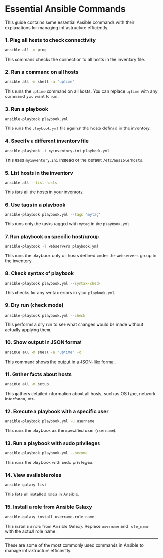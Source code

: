 # Essential Ansible Commands

This guide contains some essential Ansible commands with their explanations for managing infrastructure efficiently.

### 1. Ping all hosts to check connectivity
```bash
ansible all -m ping
```
This command checks the connection to all hosts in the inventory file.

### 2. Run a command on all hosts
```bash
ansible all -m shell -a "uptime"
```
This runs the `uptime` command on all hosts. You can replace `uptime` with any command you want to run.

### 3. Run a playbook
```bash
ansible-playbook playbook.yml
```
This runs the `playbook.yml` file against the hosts defined in the inventory.

### 4. Specify a different inventory file
```bash
ansible-playbook -i myinventory.ini playbook.yml
```
This uses `myinventory.ini` instead of the default `/etc/ansible/hosts`.

### 5. List hosts in the inventory
```bash
ansible all --list-hosts
```
This lists all the hosts in your inventory.

### 6. Use tags in a playbook
```bash
ansible-playbook playbook.yml --tags "mytag"
```
This runs only the tasks tagged with `mytag` in the `playbook.yml`.

### 7. Run playbook on specific host/group
```bash
ansible-playbook -l webservers playbook.yml
```
This runs the playbook only on hosts defined under the `webservers` group in the inventory.

### 8. Check syntax of playbook
```bash
ansible-playbook playbook.yml --syntax-check
```
This checks for any syntax errors in your `playbook.yml`.

### 9. Dry run (check mode)
```bash
ansible-playbook playbook.yml --check
```
This performs a dry run to see what changes would be made without actually applying them.

### 10. Show output in JSON format
```bash
ansible all -m shell -a "uptime" -o
```
This command shows the output in a JSON-like format.

### 11. Gather facts about hosts
```bash
ansible all -m setup
```
This gathers detailed information about all hosts, such as OS type, network interfaces, etc.

### 12. Execute a playbook with a specific user
```bash
ansible-playbook playbook.yml -u username
```
This runs the playbook as the specified user (`username`).

### 13. Run a playbook with sudo privileges
```bash
ansible-playbook playbook.yml --become
```
This runs the playbook with sudo privileges.

### 14. View available roles
```bash
ansible-galaxy list
```
This lists all installed roles in Ansible.

### 15. Install a role from Ansible Galaxy
```bash
ansible-galaxy install username.role_name
```
This installs a role from Ansible Galaxy. Replace `username` and `role_name` with the actual role name.

---

These are some of the most commonly used commands in Ansible to manage infrastructure efficiently.
```
